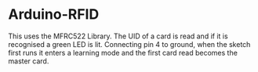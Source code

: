 # Arduino-RFID
This uses the MFRC522 Library. The UID of a card is read and if it is recognised a green LED is lit. Connecting pin 4 to ground, when the sketch first runs it enters a learning mode and the first card read becomes the master card.
